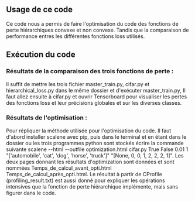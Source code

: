 ## Usage de ce code

Ce code nous a permis de faire l'optimisation du code des fonctions de perte hiérarchiques convexe et non convexe. Tandis que la comparaison de performance entres les différentes fonctions loss utilisés. 

## Exécution du code 

### Résultats de la comparaison des trois fonctions de perte : 

Il suffit de mettre les trois fichier master_train.py, cifar.py et hierarchical_loss.py dans le même dossier et d'exécuter master_train.py, Il faut allez ensuite à cifar.py et ouvrir Tensorboard pour visualiser les pertes des fonctions loss et leur précisions globales et sur les diverses classes. 

### Résultats de l'optimisation : 

Pour répliquer la méthode utilisée pour l'optimisation du code. Il faut d'abord installer scalene avec pip, puis dans le terminal et en étant dans le dossier ou les trois programmes python sont stockés écrire la commande suivante  scalene --html --outfile optimization.html cifar.py True False 0.01 1 "['automobile', 'cat', 'dog', 'horse', 'truck']" "[None, 0, 0, 1, 2, 2, 2, 1]". 
Les deux pages donnant les résultats d'optimization sont données et sont nommées  Temps_de_calcul_avant_opti.html Temps_de_calcul_après_opti.html. Le résultat à partir de CProfile (profiling_result.txt) est aussi donné pour expliquer les opérations intensives que la fonction de perte hiérarchique implémente, mais sans figurer dans le code. 



